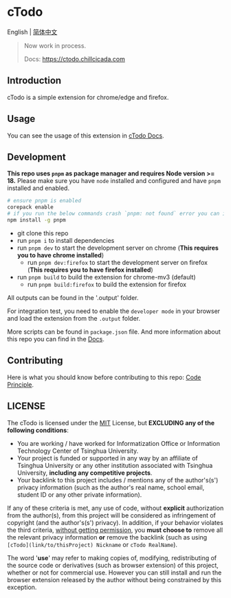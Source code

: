 # cTodo

English | [简体中文](./.github/README.zh-CN.md)

> Now work in process.
>
> Docs: <https://ctodo.chillcicada.com>

## Introduction

cTodo is a simple extension for chrome/edge and firefox.

## Usage

You can see the usage of this extension in [cTodo Docs](https://ctodo.chillcicada.com/guide).

## Development

**This repo uses `pnpm` as package manager and requires Node version >= 18.** Please make sure you have `node` installed and configured and have `pnpm` installed and enabled.

```bash
# ensure pnpm is enabled
corepack enable
# if you run the below commands crash `pnpm: not found` error you can install pnpm via:
npm install -g pnpm
```

- git clone this repo
- run `pnpm i` to install dependencies
- run `pnpm dev` to start the development server on chrome (**This requires you to have chrome installed**)
  - run `pnpm dev:firefox` to start the development server on firefox (**This requires you to have firefox installed**)
- run `pnpm build` to build the extension for chrome-mv3 (default)
  - run `pnpm build:firefox` to build the extension for firefox

All outputs can be found in the '.output' folder.

For integration test, you need to enable the `developer mode` in your browser and load the extension from the `.output` folder.

More scripts can be found in `package.json` file. And more information about this repo you can find in the [Docs](https://ctodo.chillcicada.com/design).

## Contributing

Here is what you should know before contributing to this repo: [Code Principle](https://ctodo.chillcicada.com/principle).

## LICENSE

The cTodo is licensed under the [MIT](https://mit-license.org) License, but **EXCLUDING any of the following conditions**:

- You are working / have worked for Informatization Office or Information Technology Center of Tsinghua University.
- Your project is funded or supported in any way by an affiliate of Tsinghua University or any other institution associated with Tsinghua University, **including any competitive projects**.
- Your backlink to this project includes / mentions any of the author's(s') privacy information (such as the author's real name, school email, student ID or any other private information).

If any of these criteria is met, any use of code, without **explicit** authorization from the author(s), from this project will be considered as infringement of copyright (and the author's(s') privacy). In addition, if your behavior violates the third criteria, <u>without getting permission</u>, you **must choose to** remove all the relevant privacy information **or** remove the backlink (such as using `[cTodo](link/to/thisProject) Nickname` or `cTodo RealName`).

The word '**use**' may refer to making copies of, modifying, redistributing of the source code or derivatives (such as browser extension) of this project, whether or not for commercial use. However you can still install and run the browser extension released by the author without being constrained by this exception.

